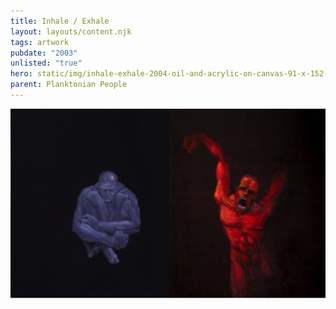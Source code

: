 ```yaml
---
title: Inhale / Exhale
layout: layouts/content.njk
tags: artwork
pubdate: "2003"
unlisted: "true"
hero: static/img/inhale-exhale-2004-oil-and-acrylic-on-canvas-91-x-152-cm.jpg
parent: Planktonian People
---
```

![Inhale/Exhale, 2003, Diptych, Oil and acrylic on canvas](/static/img/inhale-exhale-2004-oil-and-acrylic-on-canvas-91-x-152-cm.jpg)